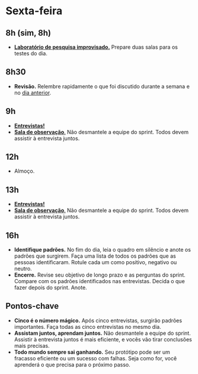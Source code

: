 # Sexta-feira

## 8h (sim, 8h)
- [**Laboratório de pesquisa improvisado.**](./Laboratorio-de-pesquisa.md) Prepare duas salas para os testes do dia.

## 8h30
- **Revisão.** Relembre rapidamente o que foi discutido durante a semana e no [dia anterior](../quinta/Agenda.md).

## 9h
- [**Entrevistas!**](./Entrevistas.md)
- [**Sala de observação**.](./Sala-de-observacao.md) Não desmantele a equipe do sprint. Todos devem assistir à entrevista juntos.

## 12h
- Almoço.

## 13h
- [**Entrevistas!**](./Entrevistas.md)
- [**Sala de observação**.](./Sala-de-observacao.md) Não desmantele a equipe do sprint. Todos devem assistir à entrevista juntos.

## 16h
- **Identifique padrões.** No fim do dia, leia o quadro em silêncio e anote os padrões que surgirem. Faça uma lista de todos os padrões que as pessoas identificaram. Rotule cada um como positivo, negativo ou neutro.
- **Encerre.** Revise seu objetivo de longo prazo e as perguntas do sprint. Compare com os padrões identificados nas entrevistas. Decida o que fazer depois do sprint. Anote.

## Pontos-chave
- **Cinco é o número mágico.** Após cinco entrevistas, surgirão padrões importantes. Faça todas as cinco entrevistas no mesmo dia.
- **Assistam juntos, aprendam juntos.** Não desmantele a equipe do sprint. Assistir à entrevista juntos é mais eficiente, e vocês vão tirar conclusões mais precisas.
- **Todo mundo sempre sai ganhando.** Seu protótipo pode ser um fracasso eficiente ou um sucesso com falhas. Seja como for, você aprenderá o que precisa para o próximo passo.
